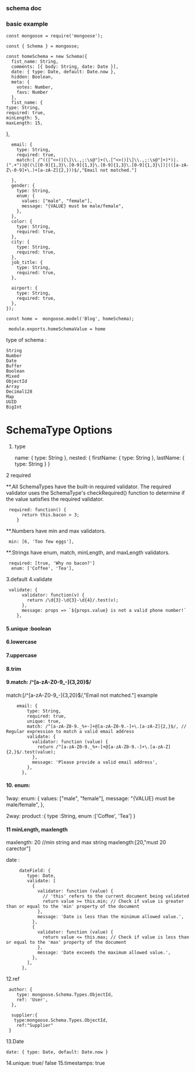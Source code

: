 ### schema doc 

### basic example

    const mongoose = require('mongoose');
    
    const { Schema } = mongoose;
    
    const homeSchema = new Schema({
      fist_name: String, 
      comments: [{ body: String, date: Date }],
      date: { type: Date, default: Date.now },
      hidden: Boolean,
      meta: {
        votes: Number,
        favs: Number
      },
      fist_name: {
    type: String,
    required: true,
    minLength: 5,
    maxLength: 15,
  },
  
      email: {
        type: String,
        required: true,
        match:[ /^(([^<>()[\]\\.,;:\s@"]+(\.[^<>()[\]\\.,;:\s@"]+)*)|.(".+"))@((\[[0-9]{1,3}\.[0-9]{1,3}\.[0-9]{1,3}\.[0-9]{1,3}\])|(([a-zA-Z\-0-9]+\.)+[a-zA-Z]{2,}))$/,"Email not matched."]
         
      },
      gender: {
        type: String,
        enum: {
          values: ["male", "female"],
          message: "{VALUE} must be male/female",
        },
      },
      color: {
        type: String,
        required: true,
      },
      city: {
        type: String,
        required: true,
      },
      job_title: {
        type: String,
        required: true,
      },
    
      airport: {
        type: String,
        required: true,
      },
    });
    
    const home =  mongoose.model('Blog', homeSchema);
    
     module.exports.homeSchemaValue = home




type of schema : 

    String
    Number
    Date
    Buffer
    Boolean
    Mixed
    ObjectId
    Array
    Decimal128
    Map
    UUID
    BigInt


# SchemaType Options

1. type

      name: { type: String },
      nested: {
        firstName: { type: String },
        lastName: { type: String }
      }

2 required 

**.All SchemaTypes have the built-in required validator. The required validator uses the SchemaType's checkRequired() function to determine if the value satisfies the required validator.

     required: function() {
          return this.bacon > 3;
        }


**.Numbers have min and max validators.

   
     min: [6, 'Too few eggs'],


**.Strings have enum, match, minLength, and maxLength validators.

     required: [true, 'Why no bacon?']
      enum: ['Coffee', 'Tea'],
      
3.default
4.validate

     validate: {
          validator: function(v) {
            return /\d{3}-\d{3}-\d{4}/.test(v);
          },
          message: props => `${props.value} is not a valid phone number!`
        },

#### 5.unique :boolean
#### 6.lowercase
#### 7.uppercase
####  8.trim

#### 9.match: /^[a-zA-Z0-9_-]{3,20}$/

match:[/^[a-zA-Z0-9_-]{3,20}$/,"Email not matched."]
example 

        email: {
            type: String,
            required: true,
            unique: true,
            match: /^[a-zA-Z0-9._%+-]+@[a-zA-Z0-9.-]+\.[a-zA-Z]{2,}$/, // Regular expression to match a valid email address
            validate: {
              validator: function (value) {
                return /^[a-zA-Z0-9._%+-]+@[a-zA-Z0-9.-]+\.[a-zA-Z]{2,}$/.test(value);
              },
              message: 'Please provide a valid email address',
            },
          },
#### 10.  enum:
1way:
     enum: {
        values: ["male", "female"],
        message: "{VALUE} must be male/female",
      },

2way:
 product :{
 type :String,
 enum :['Coffee', 'Tea']
}


#### 11 minLength,  maxlength 

   maxlength: 20 //min string and max string
    maxlength:[20,"must 20 carector"]
   

date :

         dateField: {
            type: Date,
            validate: [
              {
                validator: function (value) {
                  // 'this' refers to the current document being validated
                  return value >= this.min; // Check if value is greater than or equal to the 'min' property of the document
                },
                message: 'Date is less than the minimum allowed value.',
              },
              {
                validator: function (value) {
                  return value <= this.max; // Check if value is less than or equal to the 'max' property of the document
                },
                message: 'Date exceeds the maximum allowed value.',
              },
            ],
          },

12.ref 

     author: {
        type: mongoose.Schema.Types.ObjectId,
        ref: 'User',
      },

      supplier:{
       type:mongoose.Schema.Types.ObjectId,
        ref:"Supplier"
     }


13.Date

    date: { type: Date, default: Date.now }

14.unique: true/ false
15.timestamps: true



    





